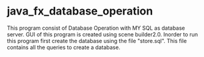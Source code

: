 # java_fx_database_operation
This program consist of Database Operation with MY SQL as database server.
GUI of this program is created using scene builder2.0.
Inorder to run this program first create the database using the file "store.sql".
This file contains all the queries to create a database.
